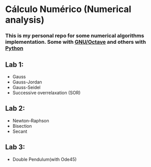 # Cálculo Numérico (Numerical analysis)
### This is my personal repo for some numerical algorithms implementation. Some with [GNU/Octave](https://www.gnu.org/software/octave/index) and others with [Python](https://www.python.org/)


## Lab 1:
- Gauss
- Gauss-Jordan
- Gauss-Seidel
- Successive overrelaxation (SOR)

## Lab 2:
- Newton–Raphson
- Bisection
- Secant

## Lab 3:
- Double Pendulum(with Ode45)
